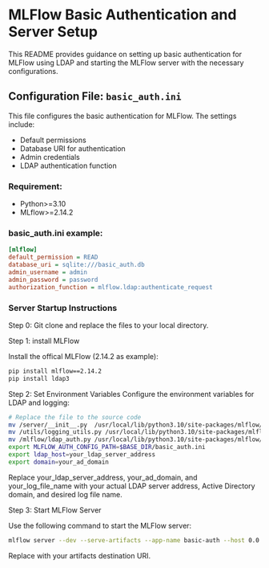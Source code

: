# MLFlow Basic Authentication and Server Setup

This README provides guidance on setting up basic authentication for MLFlow using LDAP and starting the MLFlow server with the necessary configurations.

## Configuration File: `basic_auth.ini`

This file configures the basic authentication for MLFlow. The settings include:

- Default permissions
- Database URI for authentication
- Admin credentials
- LDAP authentication function

### Requirement:

- Python>=3.10
- MLflow>=2.14.2


### basic_auth.ini example:

```ini
[mlflow]
default_permission = READ
database_uri = sqlite:///basic_auth.db
admin_username = admin
admin_password = password
authorization_function = mlflow.ldap:authenticate_request
```

### Server Startup Instructions

Step 0: Git clone and replace the files to your local directory.

Step 1: install MLFlow

Install the offical MLFlow (2.14.2 as example):

```bash
pip install mlflow==2.14.2
pip install ldap3
```

Step 2: Set Environment Variables
Configure the environment variables for LDAP and logging:

```bash
# Replace the file to the source code
mv /server/__init__.py  /usr/local/lib/python3.10/site-packages/mlflow/server/__init__.py && \
mv /utils/logging_utils.py /usr/local/lib/python3.10/site-packages/mlflow/utils/logging_utils.py && \
mv /mlflow/ldap_auth.py /usr/local/lib/python3.10/site-packages/mlflow/ldap_auth.py
export MLFLOW_AUTH_CONFIG_PATH=$BASE_DIR/basic_auth.ini
export ldap_host=your_ldap_server_address
export domain=your_ad_domain
```

Replace your_ldap_server_address, your_ad_domain, and your_log_file_name with your actual LDAP server address, Active Directory domain, and desired log file name.

Step 3: Start MLFlow Server

Use the following command to start the MLFlow server:

```bash
mlflow server --dev --serve-artifacts --app-name basic-auth --host 0.0.0.0 --port 8000 --artifacts-destination <URI>
```

Replace <URI> with your artifacts destination URI.




